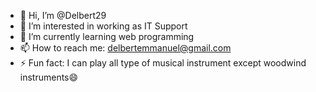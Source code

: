 - 👋 Hi, I’m @Delbert29
- 👀 I’m interested in working as IT Support 
- 🌱 I’m currently learning web programming
- 📫 How to reach me: delbertemmanuel@gmail.com
- ⚡ Fun fact: I can play all type of musical instrument except woodwind instruments😄 

<!---
Delbert29/Delbert29 is a ✨ special ✨ repository because its `README.md` (this file) appears on your GitHub profile.
You can click the Preview link to take a look at your changes.
--->
